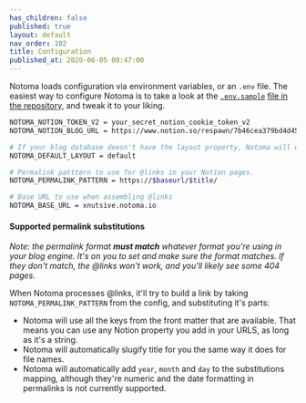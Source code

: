 ```yaml
---
has_children: false
published: true
layout: default
nav_order: 102
title: Configuration
published_at: 2020-06-05 00:47:00
---
```

<!--
THIS FILE IS GENERATED BY NOTOMA AUTOMATICALLY, DON'T EDIT IT!
Notion link for this article: https://www.notion.so/a5fc5c39d10f4d038425c0ef8bfaa760
-->

Notoma loads configuration via environment variables, or an `.env` file. The easiest way to configure Notoma is to take a look at the [`.env.sample`](https://github.com/xnutsive/notoma/blob/master/.env.sample) [file in the repository,](https://github.com/xnutsive/notoma/blob/master/.env.sample) and tweak it to your liking.

```bash
NOTOMA_NOTION_TOKEN_V2 = your_secret_notion_cookie_token_v2
NOTOMA_NOTION_BLOG_URL = https://www.notion.so/respawn/7b46cea379bd4d45b68860c2fa35a2d4?v=b4609f6aae0d4fc1adc65a73f72d0e21

# If your blog database doesn't have the layout property, Notoma will use the default layout. 
NOTOMA_DEFAULT_LAYOUT = default 

# Permalink patttern to use for @links in your Notion pages.
NOTOMA_PERMALINK_PATTERN = https://$baseurl/$title/

# Base URL to use when assembling @links
NOTOMA_BASE_URL = xnutsive.notoma.io
```

#### Supported permalink substitutions

*Note: the permalink format* __*must match*__ *whatever format you're using in your blog engine. It's on you to set and make sure the format matches. If they don't match, the @links won't work, and you'll likely see some 404 pages.*

When Notoma processes @links, it'll try to build a link by taking `NOTOMA_PERMALINK_PATTERN` from the config, and substituting it's parts:
- Notoma will use all the keys from the front matter that are available. That means you can use any Notion property you add in your URLS, as long as it's a string.
- Notoma will automatically slugify title for you the same way it does for file names.
- Notoma will automatically add `year`, `month` and `day` to the substitutions mapping, although they're numeric and the date formatting in permalinks is not currently supported.

